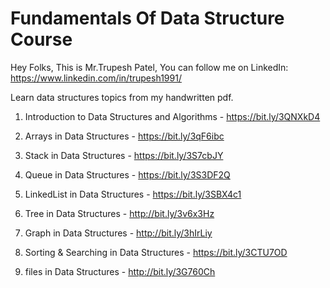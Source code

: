 # Fundamentals Of Data Structure Course

Hey Folks, This is Mr.Trupesh Patel, You can follow me on LinkedIn: https://www.linkedin.com/in/trupesh1991/

Learn data structures topics from my handwritten pdf.


1. Introduction to Data Structures and Algorithms - https://bit.ly/3QNXkD4

2. Arrays in Data Structures - https://bit.ly/3qF6ibc

3. Stack in Data Structures - https://bit.ly/3S7cbJY

4. Queue in Data Structures - https://bit.ly/3S3DF2Q

5. LinkedList in Data Structures - https://bit.ly/3SBX4c1

6. Tree in Data Structures - http://bit.ly/3v6x3Hz

7. Graph in Data Structures - http://bit.ly/3hIrLiy

8. Sorting & Searching in Data Structures - https://bit.ly/3CTU7OD

9. files in Data Structures - http://bit.ly/3G760Ch
